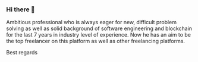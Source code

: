 ### Hi there 👋

<!--
**simba0724/simba0724** is a ✨ _special_ ✨ repository because its `README.md` (this file) appears on your GitHub profile.

Here are some ideas to get you started:

- 🔭 I’m currently working on ...
- 🌱 I’m currently learning ...
- 👯 I’m looking to collaborate on ...
- 🤔 I’m looking for help with ...
- 💬 Ask me about ...
- 📫 How to reach me: ...
- 😄 Pronouns: ...
- ⚡ Fun fact: ...
-->

Ambitious professional who is always eager for new, difficult problem solving as well as solid background of software engineering and blockchain for the last 7 years in industry level of experience.
Now he has an aim to be the top freelancer on this platform as well as other freelancing platforms.

Best regards
